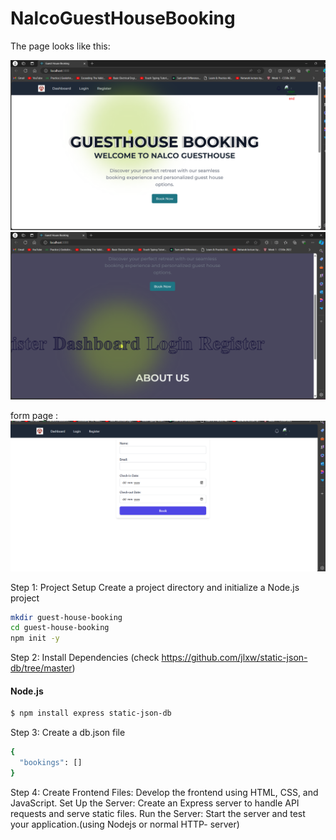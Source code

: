 # NalcoGuestHouseBooking

The page looks like this: 

![alt text](https://github.com/Ananyamishra08/NalcoGuestHouseBooking/blob/main/pic1.png)
![alt text](https://github.com/Ananyamishra08/NalcoGuestHouseBooking/blob/main/pic2.png)

form page :
![alt text](https://github.com/Ananyamishra08/NalcoGuestHouseBooking/blob/main/photo2.png)
 
Step 1: Project Setup
Create a project directory and initialize a Node.js project
```sh
mkdir guest-house-booking
cd guest-house-booking
npm init -y
```
Step 2: Install Dependencies (check https://github.com/jlxw/static-json-db/tree/master)
#### Node.js
```sh
$ npm install express static-json-db
```
Step 3: Create a db.json file
```sh
{
  "bookings": []
}

```
  Step 4: Create Frontend Files: Develop the frontend using HTML, CSS, and JavaScript.
Set Up the Server: Create an Express server to handle API requests and serve static files.
Run the Server: Start the server and test your application.(using Nodejs or normal HTTP- server)
